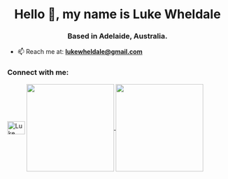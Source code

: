 <h1 align="center">Hello 👋, my name is Luke Wheldale</h1>
<h3 align="center">Based in Adelaide, Australia.</h3>

-   📫 Reach me at: **lukewheldale@gmail.com**

<h3 align="left">Connect with me:</h3>
<p align="left">
<a href="https://linkedin.com/in/luke-wheldale-8b992b116" target="blank"><img align="center" src="https://raw.githubusercontent.com/rahuldkjain/github-profile-readme-generator/master/src/images/icons/Social/linked-in-alt.svg" alt="Luke Wheldale" height="30" width="40" /></a>

<a href="https://github.com/Looch8/github-readme-stats">
  <img height=200 align="center" src="https://github-readme-stats.vercel.app/api?username=Looch8" />
</a>
<a href="https://github.com/Looch8/convoychat">
  <img height=200 align="center" src="https://github-readme-stats.vercel.app/api/top-langs?username=Looch8&layout=compact&langs_count=8&card_width=320" />
</a>

<!--
**Looch8/Looch8** is a ✨ _special_ ✨ repository because its `README.md` (this file) appears on your GitHub profile.

Here are some ideas to get you started:

- 🔭 I’m currently working on ...
- 🌱 I’m currently learning ...
- 👯 I’m looking to collaborate on ...
- 🤔 I’m looking for help with ...
- 💬 Ask me about ...
- 📫 How to reach me: ...
- 😄 Pronouns: ...
- ⚡ Fun fact: ...
-->
